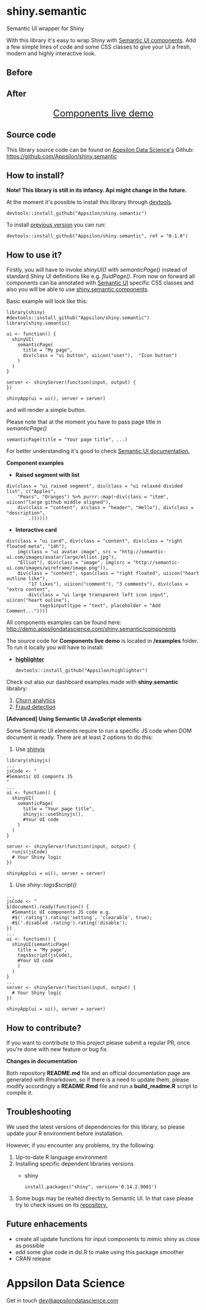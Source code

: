 
<link href="http://fonts.googleapis.com/css?family=Lato:300,700,300italic|Inconsolata" rel="stylesheet" type="text/css">

<link href='docs/style.css' rel='stylesheet' type='text/css'>

shiny.semantic
==============

Semantic UI wrapper for Shiny

With this library it's easy to wrap Shiny with [Semantic UI components](https://github.com/Semantic-Org/Semantic-UI). Add a few simple lines of code and some CSS classes to give your UI a fresh, modern and highly interactive look.

<h2>
Before
</h2>
<!--html_preserve-->

<script type="application/json" data-for="htmlwidget-3bbe9059166754724fa4">{"x":{"ui":"<div class=\"demo\">\n  <div class=\"container-fluid\">\n    <div style=\"margin-left: 20px; background: white\">\n      <div>\n        <div>\n          <a>Client's info\u003c/a>\n          <p>\u003c/p>\n          <!-- html table generated in R 3.3.1 by xtable 1.8-2 package -->\n<!-- Thu Dec 15 14:56:25 2016 -->\n<table  class = 'table shiny-table table- spacing-s' style = 'width:auto;'>\n<thead> <tr> <th style='text-align: left;'> Name \u003c/th> <th style='text-align: left;'> City \u003c/th> <th style='text-align: left;'> Revenue \u003c/th>  \u003c/tr> \u003c/thead> <tbody>\n  <tr> <td> John Smith \u003c/td> <td> Warsaw, Poland \u003c/td> <td> $210.50 \u003c/td> \u003c/tr>\n  <tr> <td> Lindsay More \u003c/td> <td> SF, United States \u003c/td> <td> $172.78 \u003c/td> \u003c/tr>\n   \u003c/tbody> \u003c/table>\n        \u003c/div>\n      \u003c/div>\n    \u003c/div>\n  \u003c/div>\n\u003c/div>"},"evals":[],"jsHooks":[]}</script>
<!--/html_preserve-->

<h2>
After
</h2>
<!--html_preserve-->

<script type="application/json" data-for="htmlwidget-11a0714dde696a2ad2e7">{"x":{"ui":"<div class=\"demo\">\n  <body style=\"min-height: 611px;\">\n    <div class=\"wrapper\">\n      <div class=\"ui raised segment\" style=\"margin-left: 20px; max-width: 350px; width: 100%\">\n        <a class=\"ui green ribbon label\">Client's info\u003c/a>\n        <p>\u003c/p>\n        <!-- html table generated in R 3.3.1 by xtable 1.8-2 package -->\n<!-- Thu Dec 15 14:56:25 2016 -->\n<table class = 'ui very basic collapsing celled table'>\n<tr> <th> Name \u003c/th> <th> City \u003c/th> <th> Revenue \u003c/th>  \u003c/tr>\n  <tr> <td> John Smith \u003c/td> <td> Warsaw, Poland \u003c/td> <td> $210.50 \u003c/td> \u003c/tr>\n  <tr> <td> Lindsay More \u003c/td> <td> SF, United States \u003c/td> <td> $172.78 \u003c/td> \u003c/tr>\n   \u003c/table>\n\n      \u003c/div>\n    \u003c/div>\n  \u003c/body>\n\u003c/div>"},"evals":[],"jsHooks":[]}</script>
<!--/html_preserve-->

<!-- #Basic tutorial article is available on [Appsilon Data Science blog](your_future_art_link). -->
<!-- Live demo link below -->
<!-- TODO Analogy to http://shiny.rstudio.com/gallery/widget-gallery.html -->
<p style="text-align: center; font-size: x-large;">
<a href="http://demo.appsilondatascience.com/shiny.semantic/components">Components live demo</a>
</p>

Source code
-----------

This library source code can be found on [Appsilon Data Science's](http://appsilondatascience.com) Github: <br> <https://github.com/Appsilon/shiny.semantic>

<script>
document.write('<div class="logo"><a href="http://appsilondatascience.com"><img alt="Appsilon Data Science" src="https://cdn.rawgit.com/Appsilon/website-cdn/gh-pages/logo-white.png"/></a></div>')
</script>
How to install?
---------------

**Note! This library is still in its infancy. Api might change in the future.**

At the moment it's possible to install this library through [devtools](https://github.com/hadley/devtools).

    devtools::install_github("Appsilon/shiny.semantic")

To install [previous version]() you can run:

    devtools::install_github("Appsilon/shiny.semantic", ref = "0.1.0")

How to use it?
--------------

Firstly, you will have to invoke *shinyUI()* with *semanticPage()* instead of standard Shiny UI definitions like e.g. *fluidPage()*. From now on forward all components can ba annotated with [Semantic UI](http://semantic-ui.com/introduction/getting-started.html) specific CSS classes and also you will be able to use [shiny.semantic components](http://demo.appsilondatascience.com/shiny.semantic/components).

Basic example will look like this:

    library(shiny)
    #devtools::install_github("Appsilon/shiny.semantic")
    library(shiny.semantic)

    ui <- function() {
      shinyUI(
        semanticPage(
          title = "My page",
          div(class = "ui button", uiicon("user"),  "Icon button")
        )
      )
    }

    server <- shinyServer(function(input, output) {
    })

    shinyApp(ui = ui(), server = server)

and will render a simple button. <!--html_preserve-->

<script type="application/json" data-for="htmlwidget-3fa414ad08ef5c6fb5ea">{"x":{"ui":"<div class=\"demo\">\n  <div class=\"ui button\">\n    <i class=\"user icon\">\u003c/i>\n    Icon button\n  \u003c/div>\n\u003c/div>"},"evals":[],"jsHooks":[]}</script>
<!--/html_preserve-->
Please note that at the moment you have to pass page title in *semanticPage()*

    semanticPage(title = "Your page title", ...)

For better understanding it's good to check [Semantic UI documentation.](http://semantic-ui.com/introduction/getting-started.html)

**Component examples**

-   **Raised segment with list**

<!--html_preserve-->

<script type="application/json" data-for="htmlwidget-99b42550bb37d485751a">{"x":{"ui":"<div class=\"demo\">\n  <div class=\"ui raised segment\">\n    <div class=\"ui relaxed divided list\">\n      <div class=\"item\">\n        <i class=\"large github middle aligned icon\">\u003c/i>\n        <div class=\"content\">\n          <a class=\"header\">Hello\u003c/a>\n          <div class=\"description\">Apples\u003c/div>\n        \u003c/div>\n      \u003c/div>\n      <div class=\"item\">\n        <i class=\"large github middle aligned icon\">\u003c/i>\n        <div class=\"content\">\n          <a class=\"header\">Hello\u003c/a>\n          <div class=\"description\">Pears\u003c/div>\n        \u003c/div>\n      \u003c/div>\n      <div class=\"item\">\n        <i class=\"large github middle aligned icon\">\u003c/i>\n        <div class=\"content\">\n          <a class=\"header\">Hello\u003c/a>\n          <div class=\"description\">Oranges\u003c/div>\n        \u003c/div>\n      \u003c/div>\n    \u003c/div>\n  \u003c/div>\n\u003c/div>"},"evals":[],"jsHooks":[]}</script>
<!--/html_preserve-->
<!--html_preserve-->
<pre>
<code class="r">div(class = "ui raised segment", div(class = "ui relaxed divided list", c("Apples", 
    "Pears", "Oranges") %&gt;% purrr::map(~div(class = "item", uiicon("large github middle aligned"), 
    div(class = "content", a(class = "header", "Hello"), div(class = "description", 
        .))))))</code>
</pre>

<!--/html_preserve-->
-   **Interactive card**

<!--html_preserve-->

<script type="application/json" data-for="htmlwidget-8198f9f6562fb9773c28">{"x":{"ui":"<div class=\"demo\">\n  <div class=\"ui card\">\n    <div class=\"content\">\n      <div class=\"right floated meta\">14h\u003c/div>\n      <img class=\"ui avatar image\" src=\"http://semantic-ui.com/images/avatar/large/elliot.jpg\"/>\n      Elliot\n    \u003c/div>\n    <div class=\"image\">\n      <img src=\"http://semantic-ui.com/images/wireframe/image.png\"/>\n    \u003c/div>\n    <div class=\"content\">\n      <span class=\"right floated\">\n        <i class=\"heart outline like icon\">\u003c/i>\n        17 likes\n      \u003c/span>\n      <i class=\"comment icon\">\u003c/i>\n      3 comments\n    \u003c/div>\n    <div class=\"extra content\">\n      <div class=\"ui large transparent left icon input\">\n        <i class=\"heart ouline icon\">\u003c/i>\n        <input type=\"text\" placeholder=\"Add Comment...\"/>\n      \u003c/div>\n    \u003c/div>\n  \u003c/div>\n\u003c/div>"},"evals":[],"jsHooks":[]}</script>
<!--/html_preserve-->
<!--html_preserve-->
<pre>
<code class="r">div(class = "ui card", div(class = "content", div(class = "right floated meta", "14h"), 
    img(class = "ui avatar image", src = "http://semantic-ui.com/images/avatar/large/elliot.jpg"), 
    "Elliot"), div(class = "image", img(src = "http://semantic-ui.com/images/wireframe/image.png")), 
    div(class = "content", span(class = "right floated", uiicon("heart outline like"), 
        "17 likes"), uiicon("comment"), "3 comments"), div(class = "extra content", 
        div(class = "ui large transparent left icon input", uiicon("heart ouline"), 
            tags$input(type = "text", placeholder = "Add Comment..."))))</code>
</pre>

<!--/html_preserve-->
All components examples can be found here:<br> <http://demo.appsilondatascience.com/shiny.semantic/components>

The source code for **Components live demo** is located in **/examples** folder. To run it locally you will have to install:

-   [**highlighter**](https://github.com/Appsilon/highlighter)

        devtools::install_github("Appsilon/highlighter")

Check out also our dashboard examples made with **shiny.semantic** librabry:

1.  [Churn analytics](http://demo.appsilondatascience.com/shiny.semantic/churn)
2.  [Fraud detection](demo.appsilondatascience.com/shiny.semantic/frauds)

**\[Advanced\] Using Semantic UI JavaScript elements**

Some Semantic UI elements require to run a specific JS code when DOM document is ready. There are at least 2 options to do this:

1.  Use [shinyjs](https://github.com/daattali/shinyjs)

<!-- -->

    library(shinyjs)
    ...
    jsCode <- "
    #Semantic UI componts JS
    "
    ...
    ui <- function() {
      shinyUI(
        semanticPage(
          title = "Your page title",
          shinyjs::useShinyjs(),
          #Your UI code
        )
      )
    }

    server <- shinyServer(function(input, output) {
      runjs(jsCode)
      # Your Shiny logic
    })

    shinyApp(ui = ui(), server = server)

1.  Use *shiny::tags$script()*

<!-- -->

    ...
    jsCode <- "
    $(document).ready(function() {
      #Semantic UI components JS code e.g.
      #$('.rating').rating('setting', 'clearable', true);
      #$('.disabled .rating').rating('disable');
    })
    ...
    ui <- function() {
      shinyUI(semanticPage(
        title = "My page",
        tags$script(jsCode),
        #Your UI code
        )
      )
    }
    ...
    server <- shinyServer(function(input, output) {
      # Your Shiny logic
    })

    shinyApp(ui = ui(), server = server)
        

How to contribute?
------------------

If you want to contribute to this project please submit a regular PR, once you're done with new feature or bug fix.<br>

**Changes in documentation**

Both repository **README.md** file and an official documentation page are generated with Rmarkdown, so if there is a need to update them, please modify accordingly a **README.Rmd** file and run a **build\_readme.R** script to compile it.

Troubleshooting
---------------

We used the latest versions of dependencies for this library, so please update your R environment before installation.

However, if you encounter any problems, try the following:

1.  Up-to-date R language environment
2.  Installing specific dependent libraries versions
    -   shiny

            install.packages("shiny", version='0.14.2.9001')

3.  Some bugs may be realted directly to Semantic UI. In that case please try to check issues on its [repository.](https://github.com/Semantic-Org/Semantic-UI)

Future enhacements
------------------

-   create all update functions for input components to mimic shiny as close as possible
-   add some glue code in dsl.R to make using this package smoother
-   CRAN release

Appsilon Data Science
=====================

<script>
document.write('<div class="subheader"> We Provide End-to-End Data Science Solutions </div>  <div class="logo"><a href="http://appsilondatascience.com"><img alt="Appsilon Data Science" src="https://cdn.rawgit.com/Appsilon/website-cdn/gh-pages/logo-white.png" /></a></div>');
</script>
Get in touch [dev@appsilondatascience.com](dev@appsilondatascience.com)

<script>
document.write('<a href="https://github.com/Appsilon/shiny.semantic"><img style="position: absolute; margin: 0; top: 0; right: 0; border: 0;" src="https://camo.githubusercontent.com/38ef81f8aca64bb9a64448d0d70f1308ef5341ab/68747470733a2f2f73332e616d617a6f6e6177732e636f6d2f6769746875622f726962626f6e732f666f726b6d655f72696768745f6461726b626c75655f3132313632312e706e67" alt="Fork me on GitHub" data-canonical-src="https://s3.amazonaws.com/github/ribbons/forkme_right_darkblue_121621.png"></a>')
</script>
